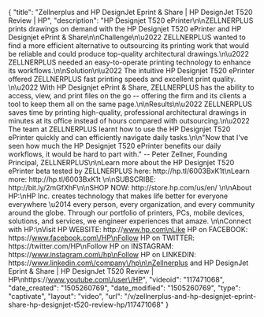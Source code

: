 {
    "title": "Zellnerplus and HP DesignJet Eprint & Share | HP DesignJet T520 Review | HP",
    "description": "HP Designjet T520 ePrinter\n\nZELLNERPLUS prints drawings on demand with the HP Designjet T520 ePrinter and HP Designjet ePrint & Share\n\nChallenge\n\u2022 ZELLNERPLUS wanted to find a more efficient alternative to outsourcing its printing work that would be reliable and could produce top-quality architectural drawings.\n\u2022 ZELLNERPLUS needed an easy-to-operate printing technology to enhance its workflows.\n\nSolution\n\u2022 The intuitive HP Designjet T520 ePrinter offered ZELLNERPLUS fast printing speeds and excellent print quality. \n\u2022 With HP Designjet ePrint & Share, ZELLNERPLUS has the ability to access, view, and print files on the go -- offering the firm and its clients a tool to keep them all on the same page.\n\nResults\n\u2022 ZELLNERPLUS saves time by printing high-quality, professional architectural drawings in minutes at its office instead of hours compared with outsourcing.\n\u2022 The team at ZELLNERPLUS learnt how to use the HP Designjet T520 ePrinter quickly and can efficiently navigate daily tasks.\n\n\"Now that I've seen how much the HP Designjet T520 ePrinter benefits our daily workflows, it would be hard to part with.\" -- Peter Zellner, Founding Principal, ZELLNERPLUS\n\nLearn more about the HP Designjet T520 ePrinter beta tested by ZELLNERPLUS here: http:\/\/hp.tl\/6003BxK1t\nLearn more: http:\/\/hp.tl\/6003BxK1t \n\nSUBSCRIBE: http:\/\/bit.ly\/2mGfXhF\n\nSHOP NOW: http:\/\/store.hp.com\/us\/en\/ \n\nAbout HP:\nHP Inc. creates technology that makes life better for everyone everywhere \u2014 every person, every organization, and every community around the globe. Through our portfolio of printers, PCs, mobile devices, solutions, and services, we engineer experiences that amaze. \n\nConnect with HP:\nVisit HP WEBSITE: http:\/\/www.hp.com\nLike HP on FACEBOOK: https:\/\/www.facebook.com\/HP\nFollow HP on TWITTER: https:\/\/twitter.com\/HP\nFollow HP on INSTAGRAM: https:\/\/www.instagram.com\/hp\nFollow HP on LINKEDIN: https:\/\/www.linkedin.com\/company\/hp\n\nZellnerplus and HP DesignJet Eprint & Share | HP DesignJet T520 Review | HP\nhttps:\/\/www.youtube.com\/user\/HP",
    "videoid": "117471068",
    "date_created": "1505260769",
    "date_modified": "1505260769",
    "type": "captivate",
    "layout": "video",
    "url": "\/v\/zellnerplus-and-hp-designjet-eprint-share-hp-designjet-t520-review-hp\/117471068"
}